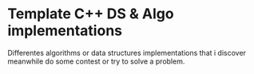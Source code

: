 # Template C++ DS & Algo implementations
Differentes algorithms or data structures implementations that i discover meanwhile do some contest or try to solve a problem.
